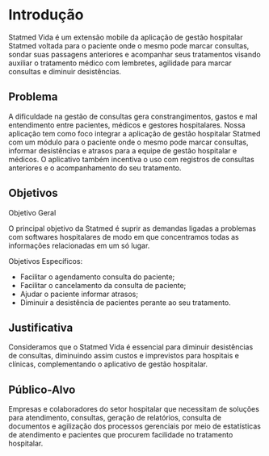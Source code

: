 # Introdução

Statmed Vida é um extensão mobile da aplicação de gestão hospitalar Statmed voltada para o paciente onde o mesmo pode marcar consultas, sondar suas passagens anteriores e acompanhar seus tratamentos visando auxiliar o tratamento médico com lembretes, agilidade para marcar consultas e diminuir desistências.

## Problema

A dificuldade na gestão de consultas gera constrangimentos, gastos e mal entendimento entre pacientes, médicos e gestores hospitalares. Nossa aplicação tem como foco integrar a aplicação de gestão hospitalar Statmed com um módulo para o paciente onde o mesmo pode marcar consultas, informar desistências e atrasos para a equipe de gestão hospitalar e médicos. O aplicativo também incentiva o uso com registros de consultas anteriores e o acompanhamento do seu tratamento.

## Objetivos

Objetivo Geral 

O principal objetivo da Statmed é suprir as demandas ligadas a problemas com softwares hospitalares de modo em que concentramos todas as informações relacionadas em um só lugar.

Objetivos Específicos:

- Facilitar o agendamento consulta do paciente;
- Facilitar o cancelamento da consulta de paciente;
- Ajudar o paciente informar atrasos;
- Diminuir a desistência de pacientes perante ao seu tratamento.

## Justificativa

Consideramos que o Statmed Vida é essencial para diminuir desistências de consultas, diminuindo assim custos e imprevistos para hospitais e clínicas, complementando o aplicativo de gestão hospitalar.

## Público-Alvo

Empresas e colaboradores do setor hospitalar que necessitam de soluções para atendimento, consultas, geração de relatórios, consulta de documentos e agilização dos processos gerenciais por meio de estatísticas de atendimento e pacientes que procurem facilidade no tratamento hospitalar.
